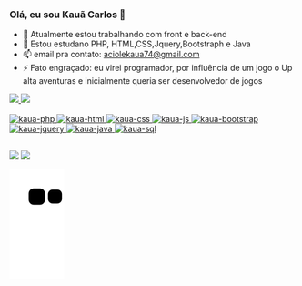 ### Olá, eu sou Kauã Carlos 👋


- 🔭 Atualmente estou trabalhando com front e back-end
- 🌱 Estou estudano PHP, HTML,CSS,Jquery,Bootstraph e Java
- 📫 email pra contato: aciolekaua74@gmail.com
- ⚡ Fato engraçado: eu virei programador, por influência de um jogo o Up alta aventuras e inicialmente queria ser desenvolvedor de jogos
<div>
  <a href="https://github.com/aciolekaua">
  <img height="180em" src="https://github-readme-stats.vercel.app/api?username=aciolekaua&show_icons=true&theme=tokyonight&include_all_comits=true"  />
  <img height="180em" src="https://github-readme-stats.vercel.app/api/top-langs/?username=aciolekaua&layout=compact&langs_count=16&theme=tokyonight" />
</div>

<div style="display: inline_block" ><br>
    <img aling="center" alt="kaua-php" height="30" width="40" src="https://cdn.jsdelivr.net/gh/devicons/devicon/icons/php/php-plain.svg" />
    <img aling="center" alt="kaua-html" height="30" width="40" src="https://cdn.jsdelivr.net/gh/devicons/devicon/icons/html5/html5-original.svg" />
    <img aling="center" alt="kaua-css" height="30" width="40" src="https://cdn.jsdelivr.net/gh/devicons/devicon/icons/css3/css3-original.svg" />
    <img aling="center" alt="kaua-js" height="30" width="40" src="https://cdn.jsdelivr.net/gh/devicons/devicon/icons/javascript/javascript-original.svg" />
    <img aling="center" alt="kaua-bootstrap" height="30" width="40" src="https://cdn.jsdelivr.net/gh/devicons/devicon/icons/bootstrap/bootstrap-original.svg" />
    <img aling="center" alt="kaua-jquery" height="30" width="40" src="https://cdn.jsdelivr.net/gh/devicons/devicon/icons/jquery/jquery-plain-wordmark.svg" />
    <img aling="center" alt="kaua-java" height="40" width="40" src="https://cdn.jsdelivr.net/gh/devicons/devicon/icons/java/java-original-wordmark.svg" />
    <img aling="rigth" alt="kaua-sql" height="40" width="40" src="https://cdn.jsdelivr.net/gh/devicons/devicon/icons/mysql/mysql-original-wordmark.svg" />

##

<div>
  <a href="https://www.instagram.com/kaua.xte/" target="_blank" ><img src="https://img.shields.io/badge/Instagram-E4405F?style=for-the-badge&logo=instagram&logoColor=white" /></a>
  <a href="https://www.linkedin.com/in/kau%C3%A3-aciole-a73973238/" target="_blank"><img src="https://img.shields.io/badge/LinkedIn-0077B5?style=for-the-badge&logo=linkedin&logoColor=white" /></a>
</div>

![Snake animation](https://github.com/aciolekaua/aciolekaua/blob/output/github-contribution-grid-snake.svg)
